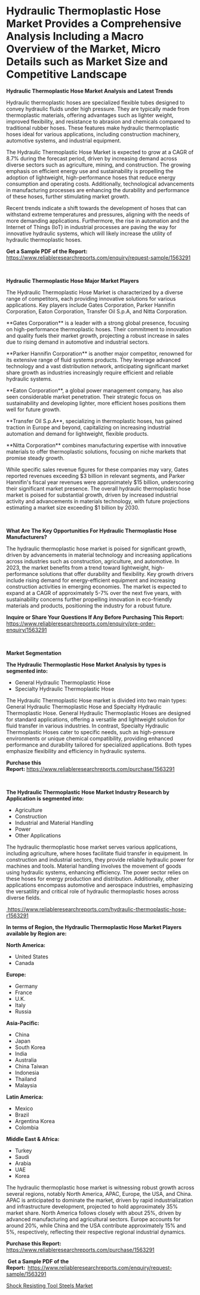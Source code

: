 <p><h1>Hydraulic Thermoplastic Hose Market Provides a Comprehensive Analysis Including a Macro Overview of the Market, Micro Details such as Market Size and Competitive Landscape</h1></p><p><strong>Hydraulic Thermoplastic Hose Market Analysis and Latest Trends</strong></p>
<p><p>Hydraulic thermoplastic hoses are specialized flexible tubes designed to convey hydraulic fluids under high pressure. They are typically made from thermoplastic materials, offering advantages such as lighter weight, improved flexibility, and resistance to abrasion and chemicals compared to traditional rubber hoses. These features make hydraulic thermoplastic hoses ideal for various applications, including construction machinery, automotive systems, and industrial equipment.</p><p>The Hydraulic Thermoplastic Hose Market is expected to grow at a CAGR of 8.7% during the forecast period, driven by increasing demand across diverse sectors such as agriculture, mining, and construction. The growing emphasis on efficient energy use and sustainability is propelling the adoption of lightweight, high-performance hoses that reduce energy consumption and operating costs. Additionally, technological advancements in manufacturing processes are enhancing the durability and performance of these hoses, further stimulating market growth.</p><p>Recent trends indicate a shift towards the development of hoses that can withstand extreme temperatures and pressures, aligning with the needs of more demanding applications. Furthermore, the rise in automation and the Internet of Things (IoT) in industrial processes are paving the way for innovative hydraulic systems, which will likely increase the utility of hydraulic thermoplastic hoses.</p></p>
<p><strong>Get a Sample PDF of the Report:&nbsp;</strong> <a href="https://www.reliableresearchreports.com/enquiry/request-sample/1563291?utm_campaign=2111&utm_medium=2&utm_source=Github&utm_content=ia&utm_term=02042025&utm_id=hydraulic-thermoplastic-hose">https://www.reliableresearchreports.com/enquiry/request-sample/1563291</a></p>
<p>&nbsp;</p>
<p><strong>Hydraulic Thermoplastic Hose Major Market Players</strong></p>
<p><p>The Hydraulic Thermoplastic Hose Market is characterized by a diverse range of competitors, each providing innovative solutions for various applications. Key players include Gates Corporation, Parker Hannifin Corporation, Eaton Corporation, Transfer Oil S.p.A, and Nitta Corporation.</p><p>**Gates Corporation** is a leader with a strong global presence, focusing on high-performance thermoplastic hoses. Their commitment to innovation and quality fuels their market growth, projecting a robust increase in sales due to rising demand in automotive and industrial sectors.</p><p>**Parker Hannifin Corporation** is another major competitor, renowned for its extensive range of fluid systems products. They leverage advanced technology and a vast distribution network, anticipating significant market share growth as industries increasingly require efficient and reliable hydraulic systems.</p><p>**Eaton Corporation**, a global power management company, has also seen considerable market penetration. Their strategic focus on sustainability and developing lighter, more efficient hoses positions them well for future growth. </p><p>**Transfer Oil S.p.A**, specializing in thermoplastic hoses, has gained traction in Europe and beyond, capitalizing on increasing industrial automation and demand for lightweight, flexible products.</p><p>**Nitta Corporation** combines manufacturing expertise with innovative materials to offer thermoplastic solutions, focusing on niche markets that promise steady growth.</p><p>While specific sales revenue figures for these companies may vary, Gates reported revenues exceeding $3 billion in relevant segments, and Parker Hannifin's fiscal year revenues were approximately $15 billion, underscoring their significant market presence. The overall hydraulic thermoplastic hose market is poised for substantial growth, driven by increased industrial activity and advancements in materials technology, with future projections estimating a market size exceeding $1 billion by 2030.</p></p>
<p>&nbsp;</p>
<p><strong>What Are The Key Opportunities For Hydraulic Thermoplastic Hose Manufacturers?</strong></p>
<p><p>The hydraulic thermoplastic hose market is poised for significant growth, driven by advancements in material technology and increasing applications across industries such as construction, agriculture, and automotive. In 2023, the market benefits from a trend toward lightweight, high-performance solutions that offer durability and flexibility. Key growth drivers include rising demand for energy-efficient equipment and increasing construction activities in emerging economies. The market is expected to expand at a CAGR of approximately 5-7% over the next five years, with sustainability concerns further propelling innovation in eco-friendly materials and products, positioning the industry for a robust future.</p></p>
<p><strong>Inquire or Share Your Questions If Any Before Purchasing This Report:</strong> <a href="https://www.reliableresearchreports.com/enquiry/pre-order-enquiry/1563291?utm_campaign=2111&utm_medium=2&utm_source=Github&utm_content=ia&utm_term=02042025&utm_id=hydraulic-thermoplastic-hose">https://www.reliableresearchreports.com/enquiry/pre-order-enquiry/1563291</a></p>
<p>&nbsp;</p>
<p><strong>Market Segmentation</strong></p>
<p><strong>The Hydraulic Thermoplastic Hose Market Analysis by types is segmented into:</strong></p>
<p><ul><li>General Hydraulic Thermoplastic Hose</li><li>Specialty Hydraulic Thermoplastic Hose</li></ul></p>
<p><p>The Hydraulic Thermoplastic Hose market is divided into two main types: General Hydraulic Thermoplastic Hose and Specialty Hydraulic Thermoplastic Hose. General Hydraulic Thermoplastic Hoses are designed for standard applications, offering a versatile and lightweight solution for fluid transfer in various industries. In contrast, Specialty Hydraulic Thermoplastic Hoses cater to specific needs, such as high-pressure environments or unique chemical compatibility, providing enhanced performance and durability tailored for specialized applications. Both types emphasize flexibility and efficiency in hydraulic systems.</p></p>
<p><strong>Purchase this Report:&nbsp;</strong><a href="https://www.reliableresearchreports.com/purchase/1563291?utm_campaign=2111&utm_medium=2&utm_source=Github&utm_content=ia&utm_term=02042025&utm_id=hydraulic-thermoplastic-hose">https://www.reliableresearchreports.com/purchase/1563291</a></p>
<p>&nbsp;</p>
<p><strong>The Hydraulic Thermoplastic Hose Market Industry Research by Application is segmented into:</strong></p>
<p><ul><li>Agriculture</li><li>Construction</li><li>Industrial and Material Handling</li><li>Power</li><li>Other Applications</li></ul></p>
<p><p>The hydraulic thermoplastic hose market serves various applications, including agriculture, where hoses facilitate fluid transfer in equipment. In construction and industrial sectors, they provide reliable hydraulic power for machines and tools. Material handling involves the movement of goods using hydraulic systems, enhancing efficiency. The power sector relies on these hoses for energy production and distribution. Additionally, other applications encompass automotive and aerospace industries, emphasizing the versatility and critical role of hydraulic thermoplastic hoses across diverse fields.</p></p>
<p><a href="https://www.reliableresearchreports.com/hydraulic-thermoplastic-hose-r1563291?utm_campaign=2111&utm_medium=2&utm_source=Github&utm_content=ia&utm_term=02042025&utm_id=hydraulic-thermoplastic-hose">&nbsp;https://www.reliableresearchreports.com/hydraulic-thermoplastic-hose-r1563291</a></p>
<p><strong>In terms of Region, the Hydraulic Thermoplastic Hose Market Players available by Region are:</strong></p>
<p>
    <p> <strong> North America: </strong>
        <ul>
            <li>United States</li>
            <li>Canada</li>
        </ul>
        </p> 
    <p> <strong> Europe: </strong>
        <ul>
            <li>Germany</li>
            <li>France</li>
            <li>U.K.</li>
            <li>Italy</li>
            <li>Russia</li>
        </ul>
        </p> 
    <p> <strong> Asia-Pacific: </strong>
        <ul>
            <li>China</li>
            <li>Japan</li>
            <li>South Korea</li>
            <li>India</li>
            <li>Australia</li>
            <li>China Taiwan</li>
            <li>Indonesia</li>
            <li>Thailand</li>
            <li>Malaysia</li>
        </ul>
        </p> 
    <p> <strong> Latin America: </strong>
        <ul>
            <li>Mexico</li>
            <li>Brazil</li>
            <li>Argentina Korea</li>
            <li>Colombia</li>
        </ul>
        </p> 
    <p> <strong> Middle East & Africa: </strong>
        <ul>
            <li>Turkey</li>
            <li>Saudi</li>
            <li>Arabia</li>
            <li>UAE</li>
            <li>Korea</li>
        </ul>
    </p>
    </p>
<p><p>The hydraulic thermoplastic hose market is witnessing robust growth across several regions, notably North America, APAC, Europe, the USA, and China. APAC is anticipated to dominate the market, driven by rapid industrialization and infrastructure development, projected to hold approximately 35% market share. North America follows closely with about 25%, driven by advanced manufacturing and agricultural sectors. Europe accounts for around 20%, while China and the USA contribute approximately 15% and 5%, respectively, reflecting their respective regional industrial dynamics.</p></p>
<p><strong>Purchase this Report: </strong><a href="https://www.reliableresearchreports.com/purchase/1563291?utm_campaign=2111&utm_medium=2&utm_source=Github&utm_content=ia&utm_term=02042025&utm_id=hydraulic-thermoplastic-hose">https://www.reliableresearchreports.com/purchase/1563291</a></p>
<p>&nbsp;<strong>Get a Sample PDF of the Report:&nbsp;&nbsp;</strong><a href="https://www.reliableresearchreports.com/enquiry/request-sample/1563291?utm_campaign=2111&utm_medium=2&utm_source=Github&utm_content=ia&utm_term=02042025&utm_id=hydraulic-thermoplastic-hose">https://www.reliableresearchreports.com/enquiry/request-sample/1563291</a></p>
<p><strong></strong></p>
<p><p><a href="https://github.com/XavierTyler76/Market-Research-Report-List-1/blob/main/shock-resisting-tool-steels-market.md?utm_campaign=2111&utm_medium=2&utm_source=Github&utm_content=ia&utm_term=02042025&utm_id=hydraulic-thermoplastic-hose">Shock Resisting Tool Steels Market</a></p></p>